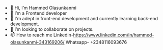 - 👋 Hi, I’m Hammed Olasunkanmi
- 👀 I’m a Frontend developer
- 🌱 I'm adept in front-end development and currently learning back-end development.
- 💞️ I’m looking to collaborate on projects.
- 📫 How to reach me Linkedin-https://www.linkedin.com/in/hammed-olasunkanmi-343169206/ Whatsapp- +2348116093676

<!---
Olasunkanmi56/Olasunkanmi56 is a ✨ special ✨ repository because its `README.md` (this file) appears on your GitHub profile.
You can click the Preview link to take a look at your changes.
--->
